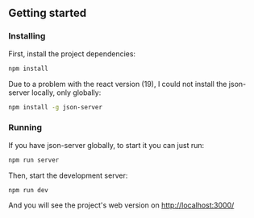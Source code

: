 ## Getting started

### Installing

First, install the project dependencies:

```bash
npm install
```

Due to a problem with the react version (19), I could not install the json-server locally, only globally:

```bash
npm install -g json-server
```

### Running

If you have json-server globally, to start it you can just run:

```bash
npm run server
```

Then, start the development server:

```bash
npm run dev
```

And you will see the project's web version on <a href="http://localhost:3000/">http://localhost:3000/</a>

